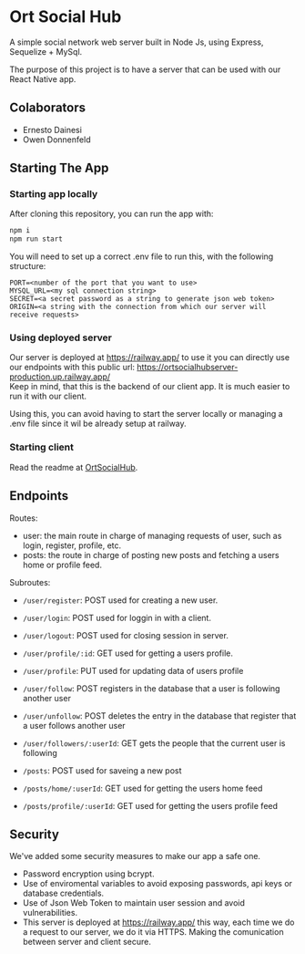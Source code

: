 # Ort Social Hub

A simple social network web server built in Node Js, using Express, Sequelize + MySql.  

The purpose of this project is to have a server that can be used with our React Native app.

## Colaborators

- Ernesto Dainesi
- Owen Donnenfeld

## Starting The App

### Starting app locally

After cloning this repository, you can run the app with:

```bash
npm i
npm run start
```

You will need to set up a correct .env file to run this, with the following structure:  
```
PORT=<number of the port that you want to use>
MYSQL_URL=<my sql connection string>
SECRET=<a secret password as a string to generate json web token>
ORIGIN=<a string with the connection from which our server will receive requests>
```

### Using deployed server

Our server is deployed at https://railway.app/ to use it you can directly use our endpoints with this public url: https://ortsocialhubserver-production.up.railway.app/  
Keep in mind, that this is the backend of our client app. It is much easier to run it with our client.

Using this, you can avoid having to start the server locally or managing a .env file since it wil be already setup at railway.

### Starting client

Read the readme at [OrtSocialHub](https://github.com/ErneDainesi/OrtSocialHub).

## Endpoints

Routes:
- user: the main route in charge of managing requests of user, such as login, register, profile, etc.
- posts: the route in charge of posting new posts and fetching a users home or profile feed.

Subroutes:
- `/user/register`: POST used for creating a new user.
- `/user/login`: POST used for loggin in with a client.
- `/user/logout`: POST used for closing session in server.
- `/user/profile/:id`: GET used for getting a users profile.
- `/user/profile`: PUT used for updating data of users profile
- `/user/follow`: POST registers in the database that a user is following another user
- `/user/unfollow`: POST deletes the entry in the database that register that a user follows another user
- `/user/followers/:userId`: GET gets the people that the current user is following

- `/posts`: POST used for saveing a new post
- `/posts/home/:userId`: GET used for getting the users home feed
- `/posts/profile/:userId`: GET used for getting the users profile feed

## Security

We've added some security measures to make our app a safe one.

- Password encryption using bcrypt.
- Use of enviromental variables to avoid exposing passwords, api keys or database credentials.
- Use of Json Web Token to maintain user session and avoid vulnerabilities.
- This server is deployed at https://railway.app/ this way, each time we do a request to our server, we do it via HTTPS. Making the comunication between server and client secure.
